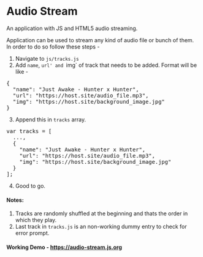 # Audio Stream
An application with JS and HTML5 audio streaming.

Application can be used to stream any kind of audio file or bunch of them. In order to do so follow these steps - 

1. Navigate to `js/tracks.js`
2. Add `name`, `url' and `img` of track that needs to be added. Format will be like - 
<pre>
{
  "name": "Just Awake - Hunter x Hunter",
  "url": "https://host.site/audio_file.mp3",
  "img": "https://host.site/background_image.jpg"
}
</pre>
3. Append this in `tracks` array.
<pre>
var tracks = [
  ...,
  {
    "name": "Just Awake - Hunter x Hunter",
    "url": "https://host.site/audio_file.mp3",
    "img": "https://host.site/background_image.jpg"
  }
];
</pre>
4. Good to go.

#### Notes:
1. Tracks are randomly shuffled at the beginning and thats the order in which they play.
2. Last track in `tracks.js` is an non-working dummy entry to check for error prompt.

#### Working Demo - https://audio-stream.js.org
